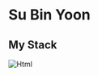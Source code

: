 <h1>Su Bin Yoon</h1>

<h2>My Stack</h2>
<img alt="Html" src ="https://img.shields.io/badge/HTML5-E34F26.svg?&style=for-the-badge&logo=HTML5&logoColor=white"/>



